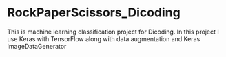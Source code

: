 # RockPaperScissors_Dicoding
This is machine learning classification project for Dicoding. In this project I use Keras with TensorFlow along with data augmentation and Keras ImageDataGenerator 
